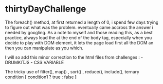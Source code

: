 ﻿# thirtyDayChallenge


The foreach() method, at first returned a length of 0, i spend few days trying to figure out what was the problem. eventually came accross the answer i needed by googling. 
As a note to myself and those reading this, as a best practice, always load the <script></script> at the end of the body tag, especially when you decide to play with DOM element, it lets the page load first all the DOM an then you can manipulate as you which.

I will so add this minor correction to the html files from challenges : 
    - DRUMKITJS
    - CSS VARIABLE
    
The tricky use of filter(), map() , sort() , reduce(), include(),
ternary condition [ condition1 ? true : false ]
